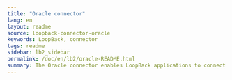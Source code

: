 ```yaml
---
title: "Oracle connector"
lang: en
layout: readme
source: loopback-connector-oracle
keywords: LoopBack, connector
tags: readme
sidebar: lb2_sidebar
permalink: /doc/en/lb2/oracle-README.html
summary: The Oracle connector enables LoopBack applications to connect to Oracle data sources.
---
```

